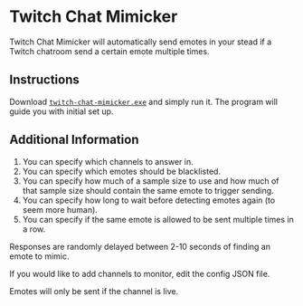 # Twitch Chat Mimicker
Twitch Chat Mimicker will automatically send emotes in your stead if a Twitch chatroom send a certain emote multiple times.


## Instructions

Download [`twitch-chat-mimicker.exe`](https://github.com/ActuallyGiggles/Twitch-Chat-Mimicker/releases/tag/1.0.0) and simply run it. The program will guide you with initial set up.

## Additional Information

1. You can specify which channels to answer in.
2. You can specify which emotes should be blacklisted.
3. You can specify how much of a sample size to use and how much of that sample size should contain the same emote to trigger sending.
4. You can specify how long to wait before detecting emotes again (to seem more human).
5. You can specify if the same emote is allowed to be sent multiple times in a row.

Responses are randomly delayed between 2-10 seconds of finding an emote to mimic.

If you would like to add channels to monitor, edit the config JSON file.

Emotes will only be sent if the channel is live.
